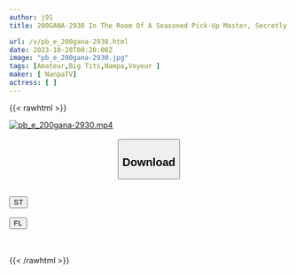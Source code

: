 ```yaml
---
author: j91
title: 200GANA-2930 In The Room Of A Seasoned Pick-Up Master, Secretly Taking Sex With Him 313 Match With His Girlfriend’s Older Sister And Bring Him Into The House! “Everyone Around Me Is Getting Married,” She Said, Trying To Take Advantage Of My Growing Anxiety…! For Now, Forget About Your Worries And Have A One Night Stay! That One Night’s Mistake Becomes The Prey Of A Hidden Camera!

url: /v/pb_e_200gana-2930.html
date: 2023-10-28T00:20:00Z
image: "pb_e_200gana-2930.jpg"
tags: [Amateur,Big Tits,Nampa,Voyeur ]
maker: [ NanpaTV]
actress: [ ]
---
```



{{< rawhtml >}}

<div class="video" data-videoid="9BPPzgy3XvfDL4">
    <a href="javascript:;">
        <img src="https://my.j91.asia/v/pb_e_200gana-2930.jpg" width="WIDTH" height="HEIGHT" alt="pb_e_200gana-2930.mp4" loading="lazy">
    </a>
</div>

<script type="text/javascript" src="https://j91.asia/asset/on-demand-st.js"></script>

<br>
  <link rel="stylesheet" href="https://j91.asia/asset/bs5.css">
  
  <center>
  <button class="btn btn-primary" type="button" data-bs-toggle="collapse" data-bs-target=".multi-collapse" aria-expanded="false" aria-controls="multiCollapseExample1 multiCollapseExample2"><h2>Download</h2></button></center>
</p>
<div class="row">
  <div class="col">
    <div class="collapse multi-collapse" id="multiCollapseExample1">
      <div class="card card-body">
	      	      <br>
<div class="buttons">  
<a href="https://streamtape.to/v/9BPPzgy3XvfDL4"><button class="btn-hover color-3"><i class="fa fa-download"></i> ST</button></a></div>
    </div>
  </div>
</div>
  <div class="col">
    <div class="collapse multi-collapse" id="multiCollapseExample2">
      <div class="card card-body">
	      <br>
<div class="buttons">
    <a href="https://filelions.online/f/3dcfj85ob873"><button class="btn-hover color-9"><i class="fa fa-download"></i> FL</button></a></div>
<br><br>
      </div>
    </div>
  </div>
</div>

{{< /rawhtml >}}
